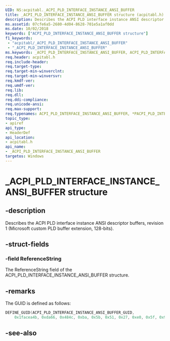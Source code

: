 ```yaml
---
UID: NS:acpitabl._ACPI_PLD_INTERFACE_INSTANCE_ANSI_BUFFER
title: _ACPI_PLD_INTERFACE_INSTANCE_ANSI_BUFFER structure (acpitabl.h)
description: Describes the ACPI PLD interface instance ANSI descriptor buffers, revision 1 (Microsoft custom PLD buffer extension, 128-bits).
ms.assetid: 07cfe6a5-2680-4d04-8628-701e5a1af0dd
ms.date: 10/02/2018
keywords: ["ACPI_PLD_INTERFACE_INSTANCE_ANSI_BUFFER structure"]
f1_keywords:
 - "acpitabl/_ACPI_PLD_INTERFACE_INSTANCE_ANSI_BUFFER"
 - "_ACPI_PLD_INTERFACE_INSTANCE_ANSI_BUFFER"
ms.keywords: _ACPI_PLD_INTERFACE_INSTANCE_ANSI_BUFFER, ACPI_PLD_INTERFACE_INSTANCE_ANSI_BUFFER, *PACPI_PLD_INTERFACE_INSTANCE_ANSI_BUFFER, 
req.header: acpitabl.h
req.include-header:
req.target-type:
req.target-min-winverclnt:
req.target-min-winversvr:
req.kmdf-ver:
req.umdf-ver:
req.lib:
req.dll:
req.ddi-compliance:
req.unicode-ansi:
req.max-support:
req.typenames: ACPI_PLD_INTERFACE_INSTANCE_ANSI_BUFFER, *PACPI_PLD_INTERFACE_INSTANCE_ANSI_BUFFER
topic_type: 
- apiref
api_type: 
- HeaderDef
api_location: 
- acpitabl.h
api_name: 
- _ACPI_PLD_INTERFACE_INSTANCE_ANSI_BUFFER
targetos: Windows
---
```


# _ACPI_PLD_INTERFACE_INSTANCE_ANSI_BUFFER structure

## -description

Describes the ACPI PLD interface instance ANSI descriptor buffers, revision 1 (Microsoft custom PLD buffer extension, 128-bits).


## -struct-fields

### -field ReferenceString
 
The ReferenceString field of the ACPI_PLD_INTERFACE_INSTANCE_ANSI_BUFFER structure.

## -remarks

The GUID is defined as follows:

```C++
DEFINE_GUID(ACPI_PLD_INTERFACE_INSTANCE_ANSI_BUFFER_GUID,
    0x1facea4b, 0xda66, 0x484c, 0xba, 0x5b, 0x51, 0x27, 0xe0, 0x5f, 0x95, 0xb2);
```

## -see-also
